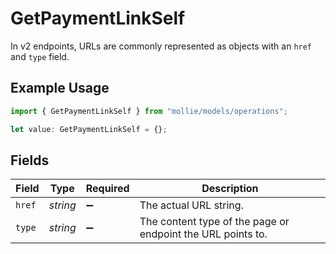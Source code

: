 # GetPaymentLinkSelf

In v2 endpoints, URLs are commonly represented as objects with an `href` and `type` field.

## Example Usage

```typescript
import { GetPaymentLinkSelf } from "mollie/models/operations";

let value: GetPaymentLinkSelf = {};
```

## Fields

| Field                                                       | Type                                                        | Required                                                    | Description                                                 |
| ----------------------------------------------------------- | ----------------------------------------------------------- | ----------------------------------------------------------- | ----------------------------------------------------------- |
| `href`                                                      | *string*                                                    | :heavy_minus_sign:                                          | The actual URL string.                                      |
| `type`                                                      | *string*                                                    | :heavy_minus_sign:                                          | The content type of the page or endpoint the URL points to. |